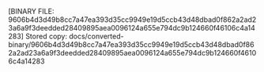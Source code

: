 [BINARY FILE: 9606b4d3d49b8cc7a47ea393d35cc9949e19d5ccb43d48dbad0f862a2ad23a6a9f3deedded28409895aea0096124a655e794dc9b124660f46106c4a14283]
Stored copy: docs/converted-binary/9606b4d3d49b8cc7a47ea393d35cc9949e19d5ccb43d48dbad0f862a2ad23a6a9f3deedded28409895aea0096124a655e794dc9b124660f46106c4a14283
